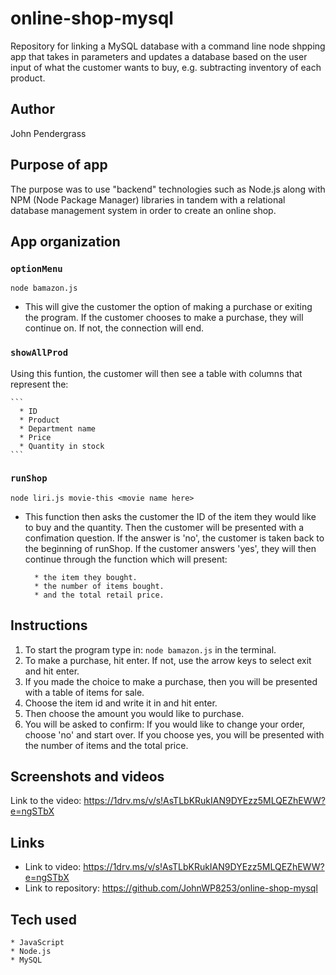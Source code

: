 # online-shop-mysql
Repository for linking a MySQL database with a command line node shpping app that takes in parameters and updates a database based on the user input of what the customer wants to buy, e.g. subtracting inventory of each product. 


## Author
John Pendergrass

## Purpose of app
The purpose was to use "backend" technologies such as Node.js along with NPM (Node Package Manager) libraries in tandem with a relational database management system in order to create an online shop. 

## App organization
### `optionMenu`

  `node bamazon.js`

   * This will give the customer the option of making a purchase or exiting the program. If the customer chooses to make a purchase, they will continue on. If not, the connection will end. 

### `showAllProd`

  Using this funtion, the customer will then see a table with columns that represent the:
   
    ```
      * ID
      * Product
      * Department name
      * Price
      * Quantity in stock
    ```

### `runShop`

  `node liri.js movie-this <movie name here>`

  * This function then asks the customer the ID of the item they would like to buy and the quantity. Then the customer will be presented with a confimation question. If the answer is 'no', the customer is taken back to the beginning of runShop. If the customer answers 'yes', they will then continue through the function which will present:

    ```
      * the item they bought.
      * the number of items bought.
      * and the total retail price. 
    ```

## Instructions
1. To start the program type in:  `node bamazon.js` in the terminal. 
2. To make a purchase, hit enter. If not, use the arrow keys to select exit and hit enter.
3. If you made the choice to make a purchase, then you will be presented with a table of items for sale.
4. Choose the item id and write it in and hit enter. 
5. Then choose the amount you would like to purchase. 
6. You will be asked to confirm: If you would like to change your order, choose 'no' and start over. If you choose yes, you will be presented with the number of items and the total price. 

## Screenshots and videos
Link to the video: https://1drv.ms/v/s!AsTLbKRukIAN9DYEzz5MLQEZhEWW?e=ngSTbX

## Links
* Link to video: https://1drv.ms/v/s!AsTLbKRukIAN9DYEzz5MLQEZhEWW?e=ngSTbX
* Link to repository: https://github.com/JohnWP8253/online-shop-mysql

## Tech used
    * JavaScript
    * Node.js
    * MySQL
